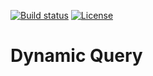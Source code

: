 [![Build status](https://ci.appveyor.com/api/projects/status/s20w31tl8v7uomw8?svg=true)](https://ci.appveyor.com/project/dotFramework/dynamic-query)
[![License](https://img.shields.io/badge/license-apache%202.0-60C060.svg)](https://github.com/dotFramework/dynamic-query/blob/master/LICENSE)

# Dynamic Query


